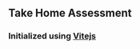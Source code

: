## Take Home Assessment

### Initialized using [Vitejs](https://vitejs.dev/guide/#scaffolding-your-first-vite-project)